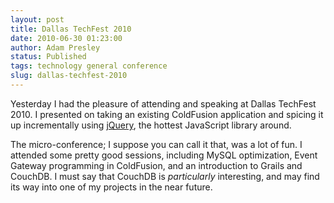 ```yaml
---
layout: post
title: Dallas TechFest 2010
date: 2010-06-30 01:23:00
author: Adam Presley
status: Published
tags: technology general conference
slug: dallas-techfest-2010
---
```


Yesterday I had the pleasure of attending and speaking at Dallas
TechFest 2010. I presented on taking an existing ColdFusion application
and spicing it up incrementally using [jQuery](http://jquery.com), the hottest JavaScript
library around.
  
The micro-conference; I suppose you can call it that, was a lot of fun.
I attended some pretty good sessions, including MySQL optimization,
Event Gateway programming in ColdFusion, and an introduction to Grails
and CouchDB. I must say that CouchDB is *particularly* interesting,
and may find its way into one of my projects in the near future.  

